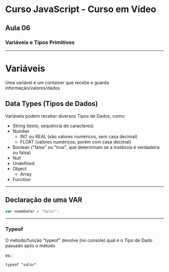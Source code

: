 # Curso JavaScript - Curso em Vídeo

## Aula 06

### Variáveis e Tipos Primitivos

<hr>

# Variáveis

Uma variável é um container que recebe e guarda informação/valores/dados

## Data Types (Tipos de Dados)

Variáveis podem receber diversos Tipos de Dados, como:

- String (texto, sequência de caracteres)
- Number
  - INT ou REAL (são valores numéricos, sem casa decimal)
  - FLOAT (valores numéricos, porém com casa decimal)
- Boolean ("false" ou "true", que determinam se a instância é verdadeira ou falsa)
- Null
- Undefined
- Object
  - Array
- Function

<hr>

## Declaração de uma VAR

```js
var nomeDaVar = "Valor";
```

<hr>

### Typeof

O método/função "typeof" devolve (no console) qual é o Tipo de Dado passado após o método

ex.:

`typeof "valor"`
